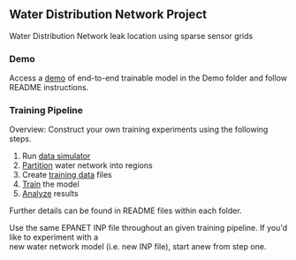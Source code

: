 ## Water Distribution Network Project
Water Distribution Network leak location using sparse sensor grids

### Demo
Access a [demo](https://github.com/hchacon4/wdn_project/tree/main/Demo) of end-to-end trainable model in the Demo folder and follow README instructions.

### Training Pipeline
Overview: Construct your own training experiments using the following steps.  
1) Run [data simulator](https://github.com/hchacon4/wdn_project/tree/main/Simulators)  
2) [Partition](https://github.com/hchacon4/wdn_project/tree/main/Graph%20Partitions) water network into regions  
3) Create [training data](https://github.com/hchacon4/wdn_project/tree/main/Training%20Samples) files  
4) [Train](https://github.com/hchacon4/wdn_project/tree/main/Training%20Models) the model  
5) [Analyze](https://github.com/hchacon4/wdn_project/tree/main/Analysis) results  

Further details can be found in README files within each folder.

Use the same EPANET INP file throughout an given training pipeline.  If you'd like to experiment with a  
new water network model (i.e. new INP file), start anew from step one.  
